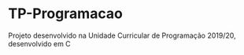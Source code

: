 # TP-Programacao


Projeto desenvolvido na Unidade Curricular de Programação 2019/20, desenvolvido em C
